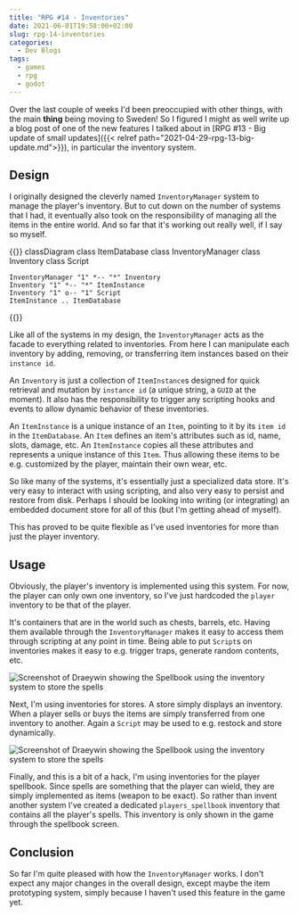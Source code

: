 ```yaml
---
title: "RPG #14 - Inventories"
date: 2021-06-01T19:58:00+02:00
slug: rpg-14-inventories
categories:
  - Dev Blogs
tags:
  - games
  - rpg
  - godot
---
```


Over the last couple of weeks I'd been preoccupied with other things, with the main **thing** being moving to Sweden!
So I figured I might as well write up a blog post of one of the new features I talked about in [RPG #13 - Big update of small updates]({{< relref path="2021-04-29-rpg-13-big-update.md">}}), in particular the inventory system.

## Design

I originally designed the cleverly named `InventoryManager` system to manage the player's inventory.
But to cut down on the number of systems that I had, it eventually also took on the responsibility of managing all the items in the entire world.
And so far that it's working out really well, if I say so myself.

{{<mermaid>}}
classDiagram
    class ItemDatabase
    class InventoryManager
    class Inventory
    class Script

    InventoryManager "1" *-- "*" Inventory
    Inventory "1" *-- "*" ItemInstance
    Inventory "1" o-- "1" Script
    ItemInstance .. ItemDatabase
{{</mermaid>}}

Like all of the systems in my design, the `InventoryManager` acts as the facade to everything related to inventories.
From here I can manipulate each inventory by adding, removing, or transferring item instances based on their `instance id`.

An `Inventory` is just a collection of `ItemInstance`s designed for quick retrieval and mutation by `instance id` (a unique string, a `GUID` at the moment).
It also has the responsibility to trigger any scripting hooks and events to allow dynamic behavior of these inventories.

An `ItemInstance` is a unique instance of an `Item`, pointing to it by its `item id` in the `ItemDatabase`.
An `Item` defines an item's attributes such as id, name, slots, damage, etc.
An `ItemInstance` copies all these attributes and represents a unique instance of this `Item`.
Thus allowing these items to be e.g. customized by the player, maintain their own wear, etc.

So like many of the systems, it's essentially just a specialized data store.
It's very easy to interact with using scripting, and also very easy to persist and restore from disk.
Perhaps I should be looking into writing (or integrating) an embedded document store for all of this (but I'm getting ahead of myself).

This has proved to be quite flexible as I've used inventories for more than just the player inventory.

## Usage

Obviously, the player's inventory is implemented using this system.
For now, the player can only own one inventory, so I've just hardcoded the `player` inventory to be that of the player.

It's containers that are in the world such as chests, barrels, etc.
Having them available through the `InventoryManager` makes it easy to access them through scripting at any point in time.
Being able to put `Script`s on inventories makes it easy to e.g. trigger traps, generate random contents, etc.

![Screenshot of Draeywin showing the Spellbook using the inventory system to store the spells](/img/store.png)

Next, I'm using inventories for stores.
A store simply displays an inventory.
When a player sells or buys the items are simply transferred from one inventory to another.
Again a `Script` may be used to e.g. restock and store dynamically.

![Screenshot of Draeywin showing the Spellbook using the inventory system to store the spells](/img/spellbook.png)

Finally, and this is a bit of a hack, I'm using inventories for the player spellbook.
Since spells are something that the player can wield, they are simply implemented as items (weapon to be exact).
So rather than invent another system I've created a dedicated `players_spellbook` inventory that contains all the player's spells.
This inventory is only shown in the game through the spellbook screen.

## Conclusion

So far I'm quite pleased with how the `InventoryManager` works.
I don't expect any major changes in the overall design, except maybe the item prototyping system, simply because I haven't used this feature in the game yet.